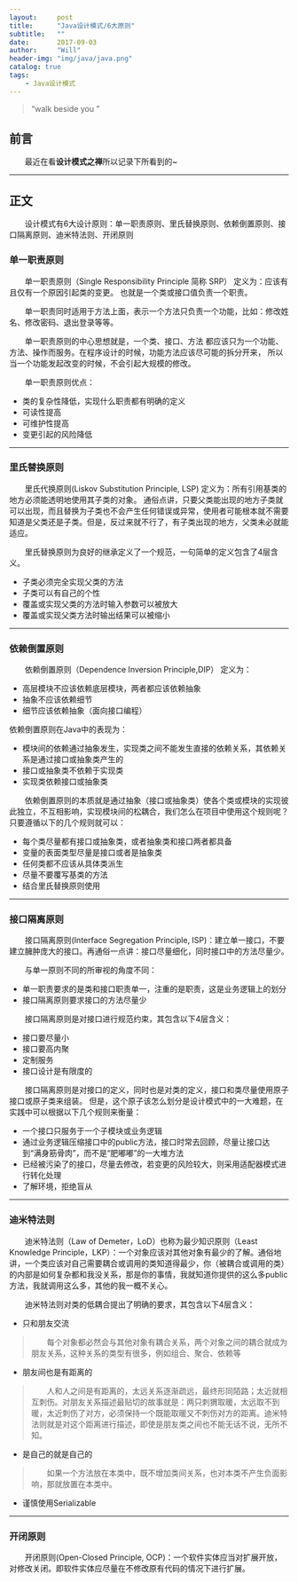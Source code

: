 ```yaml
---
layout:     post
title:      "Java设计模式/6大原则"
subtitle:   ""
date:       2017-09-03
author:     "Will"
header-img: "img/java/java.png"
catalog: true
tags:
    - Java设计模式
---
```


> “walk beside you ”


## 前言 

　　最近在看**设计模式之禅**所以记录下所看到的~

---

## 正文

　　设计模式有6大设计原则：单一职责原则、里氏替换原则、依赖倒置原则、接口隔离原则、迪米特法则、开闭原则

### 单一职责原则
　　单一职责原则（Single Responsibility Principle 简称 SRP） 定义为：应该有且仅有一个原因引起类的变更。
也就是一个类或接口值负责一个职责。


　　单一职责同时适用于方法上面，表示一个方法只负责一个功能，比如：修改姓名、修改密码、退出登录等等。


　　单一职责原则的中心思想就是，一个类、接口、方法 都应该只为一个功能、方法、操作而服务。在程序设计的时候，功能方法应该尽可能的拆分开来，
所以当一个功能发起改变的时候，不会引起大规模的修改。


　　单一职责原则优点：
   * 类的复杂性降低，实现什么职责都有明确的定义
   * 可读性提高
   * 可维护性提高
   * 变更引起的风险降低

---

### 里氏替换原则
　　里氏代换原则(Liskov Substitution Principle, LSP) 定义为：所有引用基类的地方必须能透明地使用其子类的对象。
通俗点讲，只要父类能出现的地方子类就可以出现，而且替换为子类也不会产生任何错误或异常，使用者可能根本就不需要知道是父类还是子类。但是，反过来就不行了，有子类出现的地方，父类未必就能适应。


　　里氏替换原则为良好的继承定义了一个规范，一句简单的定义包含了4层含义。
   * 子类必须完全实现父类的方法
   * 子类可以有自己的个性
   * 覆盖或实现父类的方法时输入参数可以被放大
   * 覆盖或实现父类方法时输出结果可以被缩小

---

### 依赖倒置原则
　　依赖倒置原则（Dependence Inversion Principle,DIP） 定义为：
   * 高层模块不应该依赖底层模块，两者都应该依赖抽象
   * 抽象不应该依赖细节
   * 细节应该依赖抽象（面向接口编程）


   依赖倒置原则在Java中的表现为：
   * 模块间的依赖通过抽象发生，实现类之间不能发生直接的依赖关系，其依赖关系是通过接口或抽象类产生的
   * 接口或抽象类不依赖于实现类
   * 实现类依赖接口或抽象类


　　依赖倒置原则的本质就是通过抽象（接口或抽象类）使各个类或模块的实现彼此独立，不互相影响，实现模块间的松耦合，我们怎么在项目中使用这个规则呢？只要遵循以下的几个规则就可以：
   * 每个类尽量都有接口或抽象类，或者抽象类和接口两者都具备
   * 变量的表面类型尽量是接口或者是抽象类
   * 任何类都不应该从具体类派生
   * 尽量不要覆写基类的方法
   * 结合里氏替换原则使用

---

### 接口隔离原则
　　接口隔离原则(Interface  Segregation Principle, ISP)：建立单一接口，不要建立臃肿庞大的接口。再通俗一点讲：接口尽量细化，同时接口中的方法尽量少。


　　与单一原则不同的所审视的角度不同：
   * 单一职责要求的是类和接口职责单一，注重的是职责，这是业务逻辑上的划分
   * 接口隔离原则要求接口的方法尽量少


　　接口隔离原则是对接口进行规范约束，其包含以下4层含义：
   * 接口要尽量小
   * 接口要高内聚
   * 定制服务
   * 接口设计是有限度的


　　接口隔离原则是对接口的定义，同时也是对类的定义，接口和类尽量使用原子接口或原子类来组装。
但是，这个原子该怎么划分是设计模式中的一大难题，在实践中可以根据以下几个规则来衡量：
   * 一个接口只服务于一个子模块或业务逻辑
   * 通过业务逻辑压缩接口中的public方法，接口时常去回顾，尽量让接口达到“满身筋骨肉”，而不是“肥嘟嘟”的一大堆方法
   * 已经被污染了的接口，尽量去修改，若变更的风险较大，则采用适配器模式进行转化处理
   * 了解环境，拒绝盲从

---

### 迪米特法则
　　迪米特法则（Law of Demeter，LoD）也称为最少知识原则（Least Knowledge Principle，LKP）：一个对象应该对其他对象有最少的了解。通俗地讲，一个类应该对自己需要耦合或调用的类知道得最少，你（被耦合或调用的类）的内部是如何复杂都和我没关系，那是你的事情，我就知道你提供的这么多public方法，我就调用这么多，其他的我一概不关心。


　　迪米特法则对类的低耦合提出了明确的要求，其包含以下4层含义：
   * 只和朋友交流
>　　每个对象都必然会与其他对象有耦合关系，两个对象之间的耦合就成为朋友关系，这种关系的类型有很多，例如组合、聚合、依赖等
   * 朋友间也是有距离的
>　　人和人之间是有距离的，太远关系逐渐疏远，最终形同陌路；太近就相互刺伤。对朋友关系描述最贴切的故事就是：两只刺猬取暖，太远取不到暖，太近刺伤了对方，必须保持一个既能取暖又不刺伤对方的距离。迪米特法则就是对这个距离进行描述，即使是朋友类之间也不能无话不说，无所不知。
   * 是自己的就是自己的
>　　如果一个方法放在本类中，既不增加类间关系，也对本类不产生负面影响，那就放置在本类中。
   * 谨慎使用Serializable


---

### 开闭原则
　　开闭原则(Open-Closed Principle, OCP)：一个软件实体应当对扩展开放，对修改关闭。即软件实体应尽量在不修改原有代码的情况下进行扩展。



